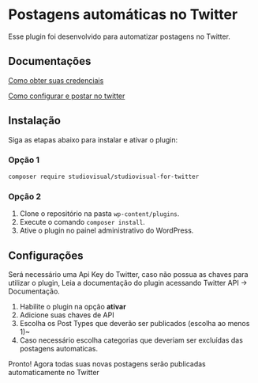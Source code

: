 # Postagens automáticas no Twitter

Esse plugin foi desenvolvido para automatizar postagens no Twitter.

## Documentações
[Como obter suas credenciais](https://app.tango.us/app/workflow/Twitter-API---Como-obter-suas-credenciais-934f37ce063747eb9792e34aa5c16fbb)

[Como configurar e postar no twitter](https://app.tango.us/app/workflow/Studio-Visual-for-Twitter-02b79d021bf6450aaecaff4a3965628c)

## Instalação
Siga as etapas abaixo para instalar e ativar o plugin:

### Opção 1
`composer require studiovisual/studiovisual-for-twitter`

### Opção 2
1. Clone o repositório na pasta `wp-content/plugins`.
2. Execute o comando `composer install`.
3. Ative o plugin no painel administrativo do WordPress.

## Configurações

Será necessário uma Api Key do Twitter, caso não possua as chaves para utilizar o plugin,
Leia a documentação do plugin acessando Twitter API -> Documentação.

1. Habilite o plugin na opção **ativar**
2. Adicione suas chaves de API
3. Escolha os Post Types que deverão ser publicados (escolha ao menos 1)~
4. Caso necessário escolha categorias que deveriam ser excluídas das postagens automaticas.

Pronto!
Agora todas suas novas postagens serão publicadas automaticamente no Twitter

